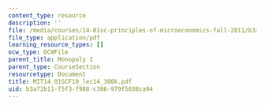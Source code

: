 ```yaml
---
content_type: resource
description: ''
file: /media/courses/14-01sc-principles-of-microeconomics-fall-2011/b3a72b11f5f3f988c386979f5038ca94_MIT14_01SCF10_lec14_300k.pdf
file_type: application/pdf
learning_resource_types: []
ocw_type: OCWFile
parent_title: Monopoly I
parent_type: CourseSection
resourcetype: Document
title: MIT14_01SCF10_lec14_300k.pdf
uid: b3a72b11-f5f3-f988-c386-979f5038ca94
---
```

